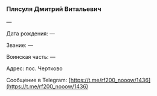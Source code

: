 ### Плясуля Дмитрий Витальевич

—

Дата рождения: —

Звание: —

Воинская часть: —

Адрес: пос. Чертково

Сообщение в Telegram: [https://t.me/rf200_nooow/1436](https://t.me/rf200_nooow/1436)

